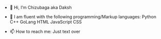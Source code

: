 - 👋 Hi, I’m Chizubaga aka Daksh
- 🌱 I am fluent with the following programming/Markup languages:
     Python
     C++
     GoLang
     HTML
     JavaScript
     CSS
     
- 📫 How to reach me: Just text over

<!---
Chizubaga/Chizubaga is a ✨ special ✨ repository because its `README.md` (this file) appears on your GitHub profile.
You can click the Preview link to take a look at your changes.
--->
